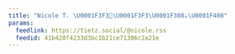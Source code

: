 ```yaml
---
title: "Nicole T. \U0001F3F3️‍⚧️\U0001F3F3️‍\U0001F308☕\U0001F408"
params:
  feedlink: https://tietz.social/@nicole.rss
  feedid: 41b428f4233d3bc1b21ce71306c2a21e
---
```

